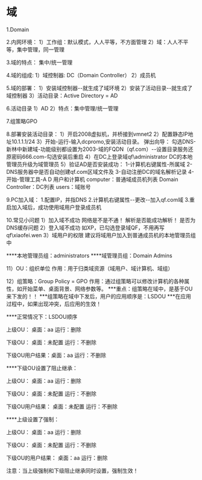 # 域
1.Domain

2.内网环境：
  1）工作组：默认模式，人人平等，不方面管理
  2）域：人人不平等，集中管理，同一管理

3.域的特点：
  集中/统一管理

4.域的组成:
  1）域控制器: DC（Domain Controller）
  2）成员机

5.域的部署：
  1）安装域控制器--就生成了域环境
  2）安装了活动目录--就生成了域控制器
  3）活动目录：Active Directory = AD

6.活动目录
  1）AD
  2）特点：集中管理/统一管理

7.组策略GPO

8.部署安装活动目录：
  1）开启2008虚拟机，并桥接到vmnet2
  2）配置静态IP地址10.1.1.1/24
  3）开始-运行-输入dcpromo,安装活动目录。
     弹出向导：
     勾选DNS-新林中新建域-功能级别都设置为2003-域的FQDN（qf.com）--设置目录服务还原密码666.com-勾选安装后重启
  4）在DC上登录域qf\administrator
     DC的本地管理员升级为域管理员
  5）验证AD是否安装成功：
     1-计算机右键属性-所属域
     2-DNS服务器中是否自动创建qf.com区域文件及
     3-自动注册DC的域名解析记录
     4-开始-管理工具-A D 用户和计算机
       computer：普通域成员机列表
       Domain Controller：DC列表
       users：域账号

9.PC加入域：
  1.配置IP，并指DNS
  2.计算机右键属性--更改--加入qf.com域
  3.重启加入域后，成功使用域用户登录成员机   

10.常见小问题
1）加入域不成功
   网络是不是不通！
   解析是否能成功解析！
   是否为DNS缓存问题
2）登入域不成功
如XP，已勾选登录域QF，不用再写qf\xiaofei.wen
3）域用户的权限
   建议将域用户加入到普通成员机的本地管理员组中


****本地管理员组：administrators
****域管理员组：Domain Admins

11）OU：组织单位
作用：用于归类域资源（域用户、域计算机、域组）


12）组策略：Group Policy = GPO
作用：通过组策略可以修改计算机的各种属性，如开始菜单、桌面背景、网络参数等。
***重点：组策略在域中，是基于OU来下发的！！
***组策略在域中下发后，用户的应用顺序是：LSDOU
***在应用过程中，如果出现冲突，后应用的生效！

****正常情况下：LSDOU顺序

上级OU：        桌面：aa      运行：删除

下级OU：        桌面：未配置  运行：不删除

下级OU用户结果：桌面：aa      运行：不删除


****下级OU设置了阻止继承：

上级OU：         桌面：aa     运行：删除

下级OU：         桌面：未配置 运行：不删除

下级OU用户结果： 桌面：未配置 运行：不删除


****上级设置了强制：

上级OU：           桌面：aa     运行：删除

下级OU：           桌面：未配置 运行：不删除

下级OU的用户结果： 桌面：aa   运行：删除

注意：当上级强制和下级阻止继承同时设置，强制生效！
